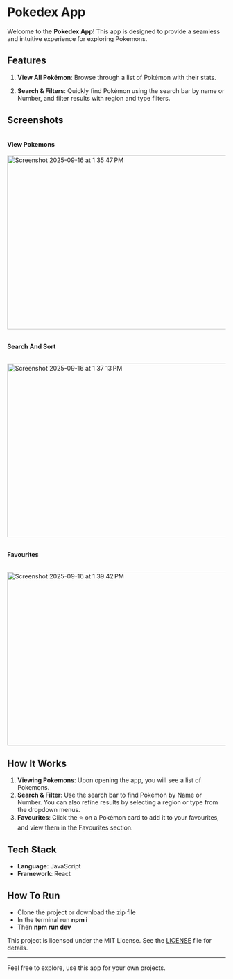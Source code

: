 # Pokedex App

Welcome to the **Pokedex App**! This app is designed to provide a seamless and intuitive experience for exploring Pokemons.

## Features

1. **View All Pokémon**: Browse through a list of Pokémon with their stats.

2. **Search & Filters**: Quickly find Pokémon using the search bar by name or Number, and filter results with region and type filters.

## Screenshots

<br>
<b>View Pokemons</b>
<br>
<br>

<img width="700" height="400" alt="Screenshot 2025-09-16 at 1 35 47 PM" src="https://github.com/user-attachments/assets/db1d39be-12c0-40f4-beeb-87286043061d" />


<br>
<br>

<b> Search And Sort</b>

<br>

<img width="700" height="400" alt="Screenshot 2025-09-16 at 1 37 13 PM" src="https://github.com/user-attachments/assets/302e566b-32f9-499d-b053-5dd98c923ea4" />

<br>
<br>

<b>Favourites</b>

<br>


<img width="700" height="400" alt="Screenshot 2025-09-16 at 1 39 42 PM" src="https://github.com/user-attachments/assets/30f4dbf3-73ea-4a98-a17c-795d4e5cda3e" />

## How It Works

1. **Viewing Pokemons**: Upon opening the app, you will see a list of Pokemons. 
2. **Search & Filter**: Use the search bar to find Pokémon by Name or Number. You can also refine results by selecting a region or type from the dropdown menus.
3. **Favourites**: Click the ⭐ on a Pokémon card to add it to your favourites, and view them in the Favourites section.

## Tech Stack

- **Language**: JavaScript
- **Framework**: React

  
## How To Run

- Clone the project or download the zip file
- In the terminal run **npm i**
- Then **npm run dev**

This project is licensed under the MIT License. See the [LICENSE](LICENSE) file for details.

---

Feel free to explore, use this app for your own projects.
